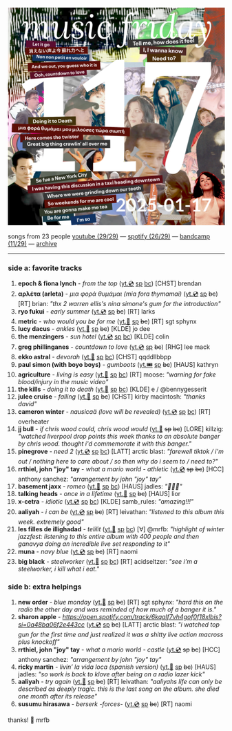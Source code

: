 ![cover collage](./2025-01-17.png)

songs from 23 people
[youtube (29/29)](<https://youtube.com/playlist?list=PLHKkvq2Z_NhijB693GT-QNMFAZ1KPSzPO>) — [spotify (26/29)](<https://open.spotify.com/playlist/64R72A5RS615j1XVRbjIMu>) — [bandcamp (11/29)](<https://www.buymusic.club/list/mrfb-2025-01-17-mf117>) — [archive](https://github.com/mrfb/music-friday/)

---

### side a: favorite tracks
1. **epoch & fiona lynch** - *from the top* ([yt.💿](https://youtu.be/Ey5APcYNGQI) [sp](https://open.spotify.com/track/1XLKeKrgc8QYUmme7TdECt) [bc](https://nostoppingepoch.bandcamp.com/track/from-the-top))
[CHST] brendan
1. **αρλέτα (arleta)** - *μια φορά θυμάμαι (mia fora thymamai)* ([yt.💿](https://youtu.be/H-m42WC0NMk) [sp](https://open.spotify.com/track/0OI6We877bN2eWZBc33J2U) ~~bc~~)
[RT] brian: *"thx 2 warren ellis's _nina simone's gum_ for the introduction"*
1. **ryo fukui** - *early summer* ([yt.💿](https://youtu.be/F5EFsUU7RRA) [sp](https://open.spotify.com/track/3ven4ZKSspshBwiLMMibEa) ~~bc~~)
[RT] larks
1. **metric** - *who would you be for me* ([yt.📼](https://youtu.be/CNUgemJBLTw) [sp](https://open.spotify.com/track/56QBBRoTZg29J9E6MoiWgg) ~~bc~~)
[RT] sgt sphynx
1. **lucy dacus** - *ankles* ([yt.📼](https://youtu.be/pcW_-uxy6dQ) [sp](https://open.spotify.com/track/0SEVmelgCBzx3S4CU6YYlD) ~~bc~~)
[KLDE] jo dee
1. **the menzingers** - *sun hotel* ([yt.💿](https://youtu.be/UOaegkpL218) [sp](https://open.spotify.com/track/1rWGQYboozi8H7scG68dQR) [bc](https://themenzingers.bandcamp.com/track/sun-hotel))
[KLDE] colin
1. **greg phillinganes** - *countdown to love* ([yt.💿](https://youtu.be/jZn26OLS0lM) [sp](https://open.spotify.com/track/5JywwdF2k57hhHHuWd3G11) ~~bc~~)
[RHG] lee mack
1. **ekko astral** - *devorah* ([yt.📼](https://youtu.be/Yu047CxD2WI) [sp](https://open.spotify.com/track/6305iZKccdw73lmXnpZgjR) [bc](https://ekkoastral.bandcamp.com/track/devorah-2))
[CHST] qqddllbbpp
1. **paul simon (with boyo boys)** - *gumboots* ([yt.🎟️](https://youtu.be/yv-ufT_tt6k) [sp](https://open.spotify.com/track/3RW8QrsExRGXZup3B0vsYl) ~~bc~~)
[HAUS] kathryn
1. **agriculture** - *living is easy* ([yt.📼](https://youtu.be/8M6dA3Z7ogM) [sp](https://open.spotify.com/track/0kEGZei9rQQYttjDyEQ4rj) [bc](https://agriculturemusic.bandcamp.com/track/living-is-easy))
[RT] moose: *"warning for fake blood/injury in the music video"*
1. **the kills** - *doing it to death* ([yt.📼](https://youtu.be/498zUzNGQxY) [sp](https://open.spotify.com/track/2hDtkP0ge2Gckcj7qi2NQ2) [bc](https://thekills.bandcamp.com/track/doing-it-to-death))
[KLDE] e / @bennygesserit
1. **julee cruise** - *falling* ([yt.📼](https://youtu.be/mInZo4Td8Xk) [sp](https://open.spotify.com/track/31CYUJj5f9lbQ0Qqm9PzK5) ~~bc~~)
[CHST] kirby macintosh: *"thanks david"*
1. **cameron winter** - *nausicaä (love will be revealed)* ([yt.💿](https://youtu.be/25WNG0VAZJw) [sp](https://open.spotify.com/track/2tdNTV4xpZgiom27mENc2N) [bc](https://cameronwinter.bandcamp.com/track/nausica-love-will-be-revealed))
[RT] overheater
1. **jj bull** - *if chris wood could, chris wood would* ([yt.📼](https://youtu.be/3w-ikXvvCzM) ~~sp~~ ~~bc~~)
[LORE] killzig: *"watched liverpool drop points this week thanks to an absolute banger by chris wood. thought i'd commemorate it with this banger."*
1. **pinegrove** - *need 2* ([yt.💿](https://youtu.be/7T4OEZcnOJE) [sp](https://open.spotify.com/track/3kQfBtkQqgN1fAMfhks8TU) [bc](https://pinegrove.bandcamp.com/track/need-2-2))
[LATT] arctic blast: *"farewell tiktok / i'm out / nothing here to care about / so then why do i seem to / need to?"*
1. **rrthiel, john "joy" tay** - *what a mario world - athletic* ([yt.💿](https://youtu.be/u7HnOyI6GCQ) ~~sp~~ ~~bc~~)
[HCC] anthony sanchez: *"arrangement by john "joy" tay"*
1. **basement jaxx** - *romeo* ([yt.📼](https://youtu.be/x2wUbgAAydY) [sp](https://open.spotify.com/track/4tI7eIbEUfInHS3sxfqkkr) [bc](https://basementjaxx.bandcamp.com/track/romeo))
[HAUS] jadles: *"🌄🌴🎡"*
1. **talking heads** - *once in a lifetime* ([yt.📼](https://youtu.be/5IsSpAOD6K8) [sp](https://open.spotify.com/track/1Tr4K5MU5XYE44umXGDndd) ~~bc~~)
[HAUS] lior
1. **x-cetra** - *idiotic* ([yt.💿](https://youtu.be/dW8OrzwGdAA) [sp](https://open.spotify.com/track/6dR0gILhR1Cvoudgvfqd7B) [bc](https://x-cetra.bandcamp.com/album/summer-2000-y2k-25th-anniversary-edition))
[KLDE] samb_rules: *"amazing!!!"*
1. **aaliyah** - *i can be* ([yt.💿](https://youtu.be/BrdcjTWGgKY) [sp](https://open.spotify.com/track/5RUZxvShV1Zz6kvu0FY4Ul) ~~bc~~)
[RT] leivathan: *"listened to this album this week. extremely good"*
1. **les filles de illighadad** - *telilit* ([yt.📼](https://youtu.be/pgxCIs-SFpk) [sp](https://open.spotify.com/track/5G2dlLyDW1xKlLrtMN5JRW) [bc](https://lesfillesdeillighadad.bandcamp.com/track/telilit))
[∀] @mrfb: *"highlight of winter jazzfest: listening to this entire album with 400 people and then ganavya doing an incredible live set responding to it"*
1. **muna** - *navy blue* ([yt.💿](https://youtu.be/51lQkpyjnzE) [sp](https://open.spotify.com/track/62fQs5LcdcyambpTxDnjmi) ~~bc~~)
[RT] naomi
1. **big black** - *steelworker* ([yt.📼](https://youtu.be/YXnMAEbYPWA) [sp](https://open.spotify.com/track/7FTKmXDci3HYCDrL7MNstu) [bc](https://bigblack.bandcamp.com/track/steelworker))
[RT] acidseltzer: *"see i'm a steelworker, i kill what i eat."*

### side b: extra helpings
1. **new order** - *blue monday* ([yt.📼](https://youtu.be/9GMjH1nR0ds) [sp](https://open.spotify.com/track/6hHc7Pks7wtBIW8Z6A0iFq) ~~bc~~)
[RT] sgt sphynx: *"hard this on the radio the other day and was reminded of how much of a banger it is."*
1. **sharon apple** - *https://open.spotify.com/track/6kqalf7vh4gof0f18xlbis?si=0a48ba06f2e443cc* ([yt.💿](https://youtu.be/LxP7f4ivmVE) [sp](https://open.spotify.com/track/6kQaLF7Vh4GOF0F18XlBiS) ~~bc~~)
[LATT] arctic blast: *"i watched top gun for the first time and just realized it was a shitty live action macross plus knockoff"*
1. **rrthiel, john "joy" tay** - *what a mario world - castle* ([yt.💿](https://youtu.be/l-y59Ujzjxg) ~~sp~~ ~~bc~~)
[HCC] anthony sanchez: *"arrangement by john "joy" tay"*
1. **ricky martin** - *livin’ la vida loca (spanish version)* ([yt.📼](https://youtu.be/n8F55puGHIs) [sp](https://open.spotify.com/track/4Yq7WIbdjwx4H7JR6Bf3nZ) ~~bc~~)
[HAUS] jadles: *"so work is back to klove after being on a radio lazer kick"*
1. **aaliyah** - *try again* ([yt.📼](https://youtu.be/qTA0RuZoIxM) [sp](https://open.spotify.com/track/0EvX3wUXm0Xds8ZTA7oXOJ) ~~bc~~)
[RT] leivathan: *"aaliyahs life can only be described as deeply tragic. this is the last song on the album. she died one month after its release"*
1. **susumu hirasawa** - *berserk -forces-* ([yt.💿](https://youtu.be/jwu6YmLEBj8) [sp](https://open.spotify.com/track/0cE2BdA7i9KjeRmIFr7JbX) ~~bc~~)
[RT] naomi

thanks! 💖 mrfb